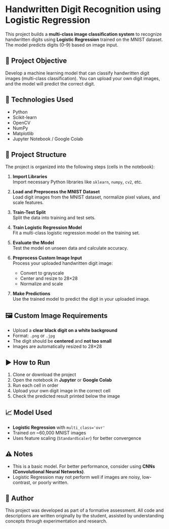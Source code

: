 # Handwritten Digit Recognition using Logistic Regression

This project builds a **multi-class image classification system** to recognize handwritten digits using **Logistic Regression** trained on the MNIST dataset. The model predicts digits (0–9) based on image input.

## 📌 Project Objective

Develop a machine learning model that can classify handwritten digit images (multi-class classification). You can upload your own digit images, and the model will predict the correct digit.

## 🔧 Technologies Used

- Python
- Scikit-learn
- OpenCV
- NumPy
- Matplotlib
- Jupyter Notebook / Google Colab

## 📂 Project Structure

The project is organized into the following steps (cells in the notebook):

1. **Import Libraries**  
   Import necessary Python libraries like `sklearn`, `numpy`, `cv2`, etc.

2. **Load and Preprocess the MNIST Dataset**  
   Load digit images from the MNIST dataset, normalize pixel values, and scale features.

3. **Train-Test Split**  
   Split the data into training and test sets.

4. **Train Logistic Regression Model**  
   Fit a multi-class logistic regression model on the training set.

5. **Evaluate the Model**  
   Test the model on unseen data and calculate accuracy.

6. **Preprocess Custom Image Input**  
   Process your uploaded handwritten digit image:
   - Convert to grayscale
   - Center and resize to 28×28
   - Normalize and scale

7. **Make Predictions**  
   Use the trained model to predict the digit in your uploaded image.

## 🖼️ Custom Image Requirements

- Upload a **clear black digit on a white background**
- Format: `.png` or `.jpg`
- The digit should be **centered** and **not too small**
- Images are automatically resized to 28×28

## ▶️ How to Run

1. Clone or download the project
2. Open the notebook in **Jupyter** or **Google Colab**
3. Run each cell in order
4. Upload your own digit image in the correct cell
5. Check the predicted result printed below the image

## 📈 Model Used

- **Logistic Regression** with `multi_class='ovr'`
- Trained on ~60,000 MNIST images
- Uses feature scaling (`StandardScaler`) for better convergence

## ⚠️ Notes

- This is a basic model. For better performance, consider using **CNNs (Convolutional Neural Networks)**.
- Logistic Regression may not perform well if images are noisy, low-contrast, or poorly written.

## 🙋 Author

This project was developed as part of a formative assessment. All code and descriptions are written originally by the student, assisted by understanding concepts through experimentation and research.
